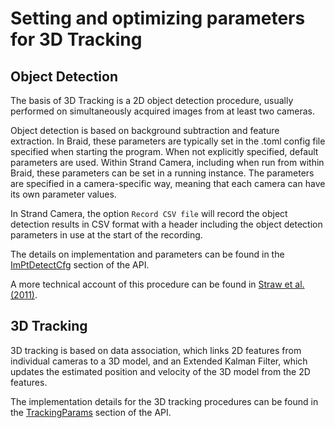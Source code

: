 # Setting and optimizing parameters for 3D Tracking

## Object Detection

The basis of 3D Tracking is a 2D object detection procedure, usually performed
on simultaneously acquired images from at least two cameras.

Object detection is based on background subtraction and feature extraction. In
Braid, these parameters are typically set in the .toml config file specified
when starting the program. When not explicitly specified, default parameters are
used. Within Strand Camera, including when run from within Braid, these
parameters can be set in a running instance. The parameters are specified in a
camera-specific way, meaning that each camera can have its own parameter values.

In Strand Camera, the option `Record CSV file` will record the object detection
results in CSV format with a header including the object detection parameters in
use at the start of the recording.

The details on implementation and parameters can be found in the
[ImPtDetectCfg](https://strawlab.org/strand-braid-api-docs/latest/flydra_feature_detector_types/struct.ImPtDetectCfg.html)
section of the API.

A more technical account of this procedure can be found in [Straw et al. (2011)](http://dx.doi.org/10.1098/rsif.2010.0230).

<!--
### Optimization

 To debug these values for your setup, I recommend saving data to using flydra and inspecting the 2D points detected. I find the flydra_analysis_plot_timeseries_2d_3d program to be most helpful for this. Flydra was designed to accept quite a few false positives at the 2D stage to avoid having any missed detections, so I would err on the side of accepting too many, rather than too few, 2D features detected. Of course too many 2D detections is also problematic, so this requires some tuning. Hopefully the defaults are a good start for your lighting setup.

There is unfortunately no easy procedure for optimizing parameters. For optimizing 2D feature detection parameters, one should examine the features detected in the 2D view (e.g. with the braidz viewer website or relevant notebooks) and make sure that detections are present at times and locations where they should be and absent from times and locations where they should not be.

-->

## 3D Tracking

3D tracking is based on data association, which links 2D features from
individual cameras to a 3D model, and an Extended Kalman Filter, which updates
the estimated position and velocity of the 3D model from the 2D features.

The implementation details for the 3D tracking procedures can be found in the
[TrackingParams](https://strawlab.org/strand-braid-api-docs/latest/flydra_types/struct.TrackingParams.html)
section of the API.

<!--
### Optimization

For the 3D parameters, this is more difficult. I think I have some emails from the past year or two with Floris van Breugel where I discussed this. Let me see if I can find those.

A principled approach would start with ideas such as these:

 - https://www.robots.ox.ac.uk/~ian/Teaching/Estimation/LectureNotes2.pdf
 - https://arxiv.org/pdf/1807.08855.pdf
-->

